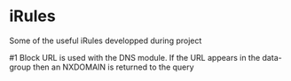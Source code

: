 # iRules
Some of the useful iRules developped during project

#1 Block URL is used with the DNS module. If the URL appears in the data-group then an NXDOMAIN is returned to the query
